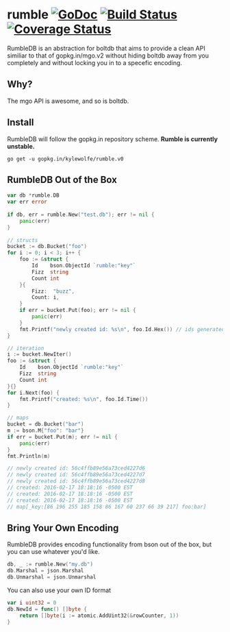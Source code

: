 rumble [![GoDoc](http://godoc.org/github.com/kylewolfe/rumble?status.svg)](http://godoc.org/github.com/kylewolfe/rumble) [![Build Status](https://travis-ci.org/kylewolfe/rumble.svg?branch=master)](https://travis-ci.org/kylewolfe/rumble) [![Coverage Status](https://coveralls.io/repos/kylewolfe/rumble/badge.svg)](https://coveralls.io/r/kylewolfe/rumble) 
======

RumbleDB is an abstraction for boltdb that aims to provide a clean API similiar to that of gopkg.in/mgo.v2 without hiding boltdb away from you completely and without locking you in to a
specefic encoding.

## Why?

The mgo API is awesome, and so is boltdb.

## Install

RumbleDB will follow the gopkg.in repository scheme. **Rumble is currently unstable.**

```
go get -u gopkg.in/kylewolfe/rumble.v0
```

## RumbleDB Out of the Box

```go
var db *rumble.DB
var err error
   
if db, err = rumble.New("test.db"); err != nil {
	panic(err)
}
       
// structs
bucket := db.Bucket("foo")
for i := 0; i < 3; i++ {
	foo := &struct {
		Id    bson.ObjectId `rumble:"key"`
		Fizz  string
		Count int
	}{
		Fizz:  "buzz",
		Count: i,
	}
	if err = bucket.Put(foo); err != nil {
		panic(err)
	}
	fmt.Printf("newly created id: %s\n", foo.Id.Hex()) // ids generated on the fly like mgo
}

// iteration
i := bucket.NewIter()
foo := &struct {
	Id    bson.ObjectId `rumble:"key"`
	Fizz  string
	Count int
}{}
for i.Next(foo) {
	fmt.Printf("created: %s\n", foo.Id.Time())
}

// maps
bucket = db.Bucket("bar")
m := bson.M{"foo": "bar"}
if err = bucket.Put(m); err != nil {
	panic(err)
}
fmt.Println(m)

// newly created id: 56c4ffb89e56a73ced4227d6
// newly created id: 56c4ffb89e56a73ced4227d7
// newly created id: 56c4ffb89e56a73ced4227d8
// created: 2016-02-17 18:18:16 -0500 EST
// created: 2016-02-17 18:18:16 -0500 EST
// created: 2016-02-17 18:18:16 -0500 EST
// map[_key:[86 196 255 185 158 86 167 60 237 66 39 217] foo:bar]
```

## Bring Your Own Encoding

RumbleDB provides encoding functionality from bson out of the box, but you can use whatever you'd like.

```go
db, _ := rumble.New("my.db")
db.Marshal = json.Marshal
db.Unmarshal = json.Unmarshal
```

You can also use your own ID format

```go
var i uint32 = 0
db.NewId = func() []byte {
	return []byte(i := atomic.AddUint32(&rowCounter, 1))
}
```
